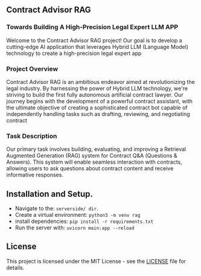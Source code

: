 ## Contract Advisor RAG
### Towards Building A High-Precision Legal Expert LLM APP
Welcome to the Contract Advisor RAG project! Our goal is to develop a cutting-edge AI application that leverages Hybrid LLM (Language Model) technology to create a high-precision legal expert app
### Project Overview
Contract Advisor RAG is an ambitious endeavor aimed at revolutionizing the legal industry. By harnessing the power of Hybrid LLM technology, we're striving to build the first fully autonomous artificial contract lawyer. Our journey begins with the development of a powerful contract assistant, with the ultimate objective of creating a sophisticated contract bot capable of independently handling tasks such as drafting, reviewing, and negotiating contract
### Task Description
Our primary task involves building, evaluating, and improving a Retrieval Augmented Generation (RAG) system for Contract Q&A (Questions & Answers). This system will enable seamless interaction with contracts, allowing users to ask questions about contract content and receive informative responses.
## Installation and Setup.
   - Navigate to the:  ```serverside/ dir```.
   - Create a virtual environment: ```python3 -m venv rag```
   - install dependencies: ```pip install -r requirements.txt```
   - Run the server with: ```uvicorn main:app --reload```
## License
This project is licensed under the MIT License - see the [LICENSE]() file for details.

